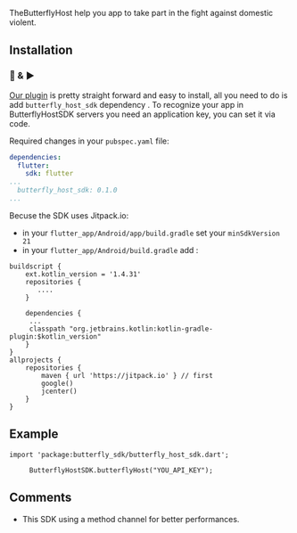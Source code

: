 TheButterflyHost help you app to take part in the fight against domestic violent.


## Installation
### 🔌 & ▶️

[Our plugin](https://pub.dev/packages/butterfly_host_sdk) is pretty straight forward and easy to install, all you need to do is add `butterfly_host_sdk` dependency .
To recognize your app in ButterflyHostSDK servers you need an application key, you can set it via code.

Required changes in your `pubspec.yaml` file:
```yaml
dependencies:
  flutter:
    sdk: flutter
...
  butterfly_host_sdk: 0.1.0
...
```

Becuse the SDK uses Jitpack.io:

* in your `flutter_app/Android/app/build.gradle` set your `minSdkVersion 21`
* in your `flutter_app/Android/build.gradle` add :
```
buildscript {
    ext.kotlin_version = '1.4.31'
    repositories {
       ....
    }

    dependencies {
     ...
     classpath "org.jetbrains.kotlin:kotlin-gradle-plugin:$kotlin_version"
    }
}
allprojects {
    repositories {
        maven { url 'https://jitpack.io' } // first
        google()
        jcenter()
    }
}
```



## Example

```
import 'package:butterfly_sdk/butterfly_host_sdk.dart';
  
     ButterflyHostSDK.butterflyHost("YOU_API_KEY");

```

## Comments

* This SDK using a method channel for better performances.
